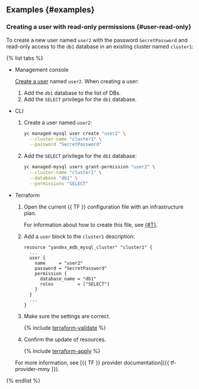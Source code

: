 ## Examples {#examples}

### Creating a user with read-only permissions {#user-read-only}

To create a new user named `user2` with the password `SecretPassword` and read-only access to the `db1` database in an existing cluster named `cluster1`:

{% list tabs %}

- Management console

  [Create a user](../../managed-mysql/operations/cluster-users.md#adduser) named `user2`. When creating a user:

  1. Add the `db1` database to the list of DBs.
  1. Add the `SELECT` privilege for the `db1` database.

- CLI

  1. Create a user named `user2`:

      ```bash
      yc managed-mysql user create "user2" \
        --cluster-name "cluster1" \
        --password "SecretPassword"
      ```

  1. Add the `SELECT` privilege for the `db1` database:

      ```bash
      yc managed-mysql users grant-permission "user2" \
        --cluster-name "cluster1" \
        --database "db1" \
        --permissions "SELECT"
      ```

- Terraform

  1. Open the current {{ TF }} configuration file with an infrastructure plan.

      For information about how to create this file, see [{#T}](../../managed-mysql/operations/cluster-create.md).

  1. Add a `user` block to the `cluster1` description:

      ```hcl
      resource "yandex_mdb_mysql_cluster" "cluster1" {
        ...
        user {
          name     = "user2"
          password = "SecretPassword"
          permission {
            database_name = "db1"
            roles         = ["SELECT"]
          }
        }
        ...
      }
      ```
  1. Make sure the settings are correct.

      {% include [terraform-validate](../../_includes/mdb/terraform/validate.md) %}

  1. Confirm the update of resources.

      {% include [terraform-apply](../../_includes/mdb/terraform/apply.md) %}

  For more information, see [{{ TF }} provider documentation]({{ tf-provider-mmy }}).

{% endlist %}
